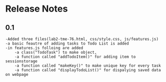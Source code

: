 # Release Notes

## 0.1
    -Added three files(lab2-tme-76.html, css/style.css, js/features.js)
    -a basic feautre of adding tasks to Todo List is added 
    -in features.js folloing are added 
        -a class("TodoTask") to make object, 
        -a function called "addTodoItem()" for adding item to sessionstorage
        -a function called "makeKey()" to make unique key for every task
        -a function called "displayTodoList()" for dispalying saved data on webpage
